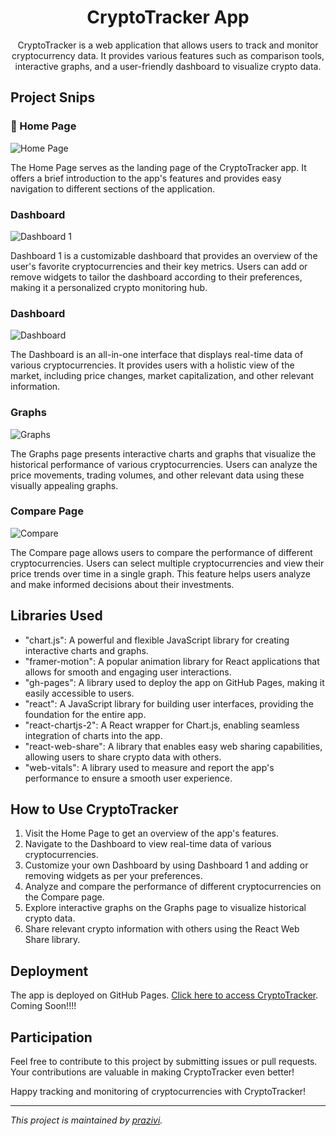 <h1 align="center">CryptoTracker App</h1>

<p align="center">CryptoTracker is a web application that allows users to track and monitor cryptocurrency data. It provides various features such as comparison tools, interactive graphs, and a user-friendly dashboard to visualize crypto data.</p>

## Project Snips


### 🏡 Home Page 

![Home Page](https://github.com/prazivi/CryptoTracker/blob/master/snapshots/Home.png)

The Home Page serves as the landing page of the CryptoTracker app. It offers a brief introduction to the app's features and provides easy navigation to different sections of the application.


### Dashboard 

![Dashboard 1](https://github.com/prazivi/CryptoTracker/blob/master/snapshots/Dashboard-1.png)

Dashboard 1 is a customizable dashboard that provides an overview of the user's favorite cryptocurrencies and their key metrics. Users can add or remove widgets to tailor the dashboard according to their preferences, making it a personalized crypto monitoring hub.

### Dashboard

![Dashboard](https://github.com/prazivi/CryptoTracker/blob/master/snapshots/Dashboard.png)

The Dashboard is an all-in-one interface that displays real-time data of various cryptocurrencies. It provides users with a holistic view of the market, including price changes, market capitalization, and other relevant information.


### Graphs

![Graphs](https://github.com/prazivi/CryptoTracker/blob/master/snapshots/graphs.png)

The Graphs page presents interactive charts and graphs that visualize the historical performance of various cryptocurrencies. Users can analyze the price movements, trading volumes, and other relevant data using these visually appealing graphs.


### Compare Page

![Compare](https://github.com/prazivi/CryptoTracker/blob/master/snapshots/Compare.png)

The Compare page allows users to compare the performance of different cryptocurrencies. Users can select multiple cryptocurrencies and view their price trends over time in a single graph. This feature helps users analyze and make informed decisions about their investments.

## Libraries Used

- "chart.js": A powerful and flexible JavaScript library for creating interactive charts and graphs.
- "framer-motion": A popular animation library for React applications that allows for smooth and engaging user interactions.
- "gh-pages": A library used to deploy the app on GitHub Pages, making it easily accessible to users.
- "react": A JavaScript library for building user interfaces, providing the foundation for the entire app.
- "react-chartjs-2": A React wrapper for Chart.js, enabling seamless integration of charts into the app.
- "react-web-share": A library that enables easy web sharing capabilities, allowing users to share crypto data with others.
- "web-vitals": A library used to measure and report the app's performance to ensure a smooth user experience.

## How to Use CryptoTracker

1. Visit the Home Page to get an overview of the app's features.
2. Navigate to the Dashboard to view real-time data of various cryptocurrencies.
3. Customize your own Dashboard by using Dashboard 1 and adding or removing widgets as per your preferences.
4. Analyze and compare the performance of different cryptocurrencies on the Compare page.
5. Explore interactive graphs on the Graphs page to visualize historical crypto data.
6. Share relevant crypto information with others using the React Web Share library.

## Deployment

The app is deployed on GitHub Pages. [Click here to access CryptoTracker](https://your-github-prazivi.github.io/CryptoTracker). Coming Soon!!!!

## Participation

Feel free to contribute to this project by submitting issues or pull requests. Your contributions are valuable in making CryptoTracker even better!

Happy tracking and monitoring of cryptocurrencies with CryptoTracker!

---

*This project is maintained by [prazivi](https://github.com/prazivi).*
